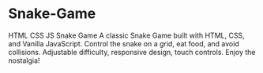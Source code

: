 # Snake-Game
HTML CSS JS Snake Game  A classic Snake Game built with HTML, CSS, and Vanilla JavaScript. Control the snake on a grid, eat food, and avoid collisions. Adjustable difficulty, responsive design, touch controls. Enjoy the nostalgia!

